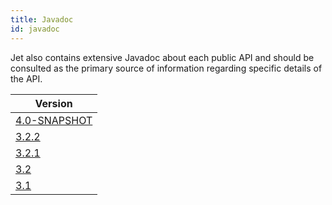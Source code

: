 ```yaml
---
title: Javadoc
id: javadoc
---
```


Jet also contains extensive Javadoc about each public API and should be
consulted as the primary source of information regarding specific
details of the API.

| Version       |
| ------------- |
| [4.0-SNAPSHOT](https://docs.hazelcast.org/docs/jet/latest-dev/javadoc/)
| [3.2.2](https://docs.hazelcast.org/docs/jet/3.2.2/javadoc/)
| [3.2.1](https://docs.hazelcast.org/docs/jet/3.2.1/javadoc/)
| [3.2](https://docs.hazelcast.org/docs/jet/3.2/javadoc/)
| [3.1](https://docs.hazelcast.org/docs/jet/3.1/javadoc/)